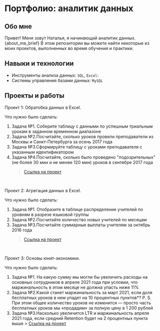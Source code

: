 # Портфолио: аналитик данных


## Обо мне 

Привет! Меня зовут Наталья, я начинающий аналитик данных. {about_me_brief} В этом репозитории вы можете найти некоторые из моих проектов, выполненных во время обучения и практики.

## Навыки и технологии

- Инструменты анализа данных: ``SQL``, ``Excel``: 
- Системы управления базами данных: ``MySQL``

## Проекты и работы

<p> Проект 1: Обратобка данных в Еxcel.
<p>Что нужно было сделать:<p>
<ol>
  <li>Задача №1. Соберите таблицу с данными по успешным триальным урокам в заданном временном диапазоне</li>
  <li>Задача №2.Посчитайте, сколько уроков провели преподаватели из Москвы и Санкт-Петербурга за осень 2017 года</li>
  <li>Задача №3.Сформируйте таблицу с уроками преподавателя с указанным идентификатором</li>
  <li>Задача №4.Посчитайте, сколько было проведено "подозрительных"(не более 30 мин и не менее 120 мин) уроков в сентябре 2017 года</li>

  > <a href="https://github.com/Mazina-ns/legendary-fiesta/blob/main/%D0%9E%D0%B1%D1%80%D0%B0%D0%B1%D0%BE%D1%82%D0%BA%D0%B0%20%D0%B4%D0%B0%D0%BD%D0%BD%D1%8B%D1%85.xlsx">Ссылка на проект</a>
</ol>
<br> 

<p> Проект 2: Агрегация данных в Еxcel.
<p>Что нужно было сделать:<p>
<ol>
  <li>Задача №1. Отобразите в таблице распределение учителей по уровням в разрезе языковой группы</li>
  <li>Задача №2.Посчитайте количество новых учителей по месяцам</li>
  <li>Задача №3.Посчитайте суммарные выплаты учителям за октябрь 2016 года</li>
  
  > <a href="https://github.com/Mazina-ns/legendary-fiesta/blob/main/%D0%90%D0%B3%D1%80%D0%B5%D0%B3%D0%B0%D1%86%D0%B8%D1%8F%20%D0%B4%D0%B0%D0%BD%D0%BD%D1%8B%D1%85.xlsx">Ссылка на проект</a>
</ol>
<br> 

<p> Проект 3: Основы юнит-экономики.
<p>Что нужно было сделать:<p>
<ol>
  <li>Задача №1. На какую сумму мы могли бы увеличить расходы на основных сотрудников в апреле 2021 года при условии, что маржинальность в этом месяце не должна упасть ниже 11%</li>
  <li>Задача №2.Какой станет маржинальность за март 2021, если доля бесплатных уроков в нем упадет на 10 процентных пунктов*? P. S. При этом общее количество уроков не изменится — просто часть бесплатных уроков мы «продадим» за полную цену в 1 200 рублей</li>
  <li>Задача №3.Насколько увеличится LTR и маржинальность апреля 2021 года, если средний Retention будет на 2 процентных пункта выше
  > <a href="https://github.com/Mazina-ns/legendary-fiesta/blob/main/%D0%9E%D1%81%D0%BD%D0%BE%D0%B2%D1%8B%20%D1%8E%D0%BD%D0%B8%D1%82-%D1%8D%D0%BA%D0%BE%D0%BD%D0%BE%D0%BC%D0%B8%D0%BA%D0%B8.xlsx">Ссылка на проект</a>
</ol>
<br> 






